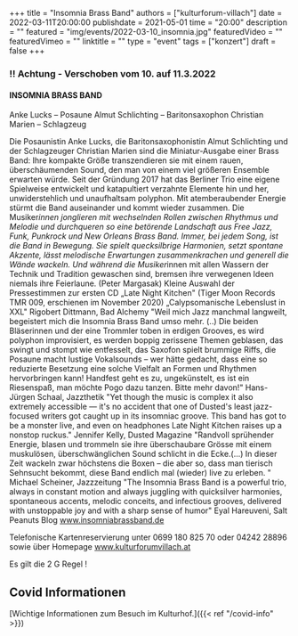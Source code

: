 +++
title = "Insomnia Brass Band"
authors = ["kulturforum-villach"]
date = 2022-03-11T20:00:00
publishdate = 2021-05-01
time = "20:00"
description = ""
featured = "img/events/2022-03-10_insomnia.jpg"
featuredVideo = ""
featuredVimeo = ""
linktitle = ""
type = "event"
tags = ["konzert"]
draft = false
+++

### !! Achtung - Verschoben vom 10. auf 11.3.2022 

#### INSOMNIA BRASS BAND

Anke Lucks – Posaune Almut Schlichting – Baritonsaxophon Christian Marien – Schlagzeug

Die Posaunistin Anke Lucks, die Baritonsaxophonistin Almut Schlichting und der Schlagzeuger Christian Marien sind die Miniatur-Ausgabe einer Brass Band: Ihre kompakte Größe transzendieren sie mit einem rauen, überschäumenden Sound, den man von einem viel größeren Ensemble erwarten würde.
Seit der Gründung 2017 hat das Berliner Trio eine eigene Spielweise entwickelt und katapultiert verzahnte Elemente hin und her, unwiderstehlich und unaufhaltsam polyphon. Mit atemberaubender Energie stürmt die Band auseinander und kommt wieder zusammen. Die Musiker*innen jonglieren mit wechselnden Rollen zwischen Rhythmus und Melodie und durchqueren so eine betörende Landschaft aus Free Jazz, Funk, Punkrock und New Orleans Brass Band. Immer, bei jedem Song, ist die Band in Bewegung. Sie spielt quecksilbrige Harmonien, setzt spontane Akzente, lässt melodische Erwartungen zusammenkrachen und generell die Wände wackeln. Und während die Musiker*innen mit allen Wassern der Technik und Tradition gewaschen sind, bremsen ihre verwegenen Ideen niemals ihre Feierlaune. (Peter Margasak)
Kleine Auswahl der Pressestimmen zur ersten CD „Late Night Kitchen" (Tiger Moon Records TMR 009, erschienen im November 2020)
„Calypsomanische Lebenslust in XXL" Rigobert Dittmann, Bad Alchemy "Weil mich Jazz manchmal langweilt, begeistert mich die Insomnia Brass Band umso mehr. (..) Die beiden Bläserinnen und der eine Trommler toben in erdigen Grooves, es wird polyphon improvisiert, es werden boppig zerissene Themen geblasen, das swingt und stompt wie entfesselt, das Saxofon spielt brummige Riffs, die Posaune macht lustige Vokalsounds – wer hätte gedacht, dass eine so reduzierte Besetzung eine solche Vielfalt an Formen und Rhythmen hervorbringen kann!
Handfest geht es zu, ungekünstelt, es ist ein Riesenspaß, man möchte Pogo dazu tanzen. Bitte mehr davon!" Hans-Jürgen Schaal, Jazzthetik
"Yet though the music is complex it also extremely accessible — it's no accident that one of Dusted's least jazz-focused writers got caught up in its insomniac groove. This band has got to be a monster live, and even on headphones Late Night Kitchen raises up a nonstop ruckus." Jennifer Kelly, Dusted Magazine
"Randvoll sprühender Energie, blasen und trommeln sie ihre überschaubare Grösse mit einem muskulösen, überschwänglichen Sound schlicht in die Ecke.(...) In dieser Zeit wackeln zwar höchstens die Boxen – die aber so, dass man tierisch Sehnsucht bekommt, diese Band endlich mal (wieder) live zu erleben.
" Michael Scheiner, Jazzzeitung "The Insomnia Brass Band is a powerful trio, always in constant motion and always juggling with quicksilver harmonies, spontaneous accents, melodic conceits, and infectious grooves, delivered with unstoppable joy and with a sharp sense of humor" Eyal Hareuveni, Salt Peanuts Blog www.insomniabrassband.de

Telefonische Kartenreservierung unter 0699 180 825 70 oder 04242 28896  sowie über Homepage www.kulturforumvillach.at                             

Es gilt die 2 G Regel !


## Covid Informationen

[Wichtige Informationen zum Besuch im Kulturhof.]({{< ref "/covid-info" >}})
